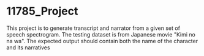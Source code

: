 # 11785_Project
This project is to generate transcript and narrator from a given set of speech spectrogram. The testing dataset is from Japanese movie "Kimi no na wa". The expected output should contain both the name of the character and its narratives 
